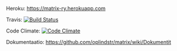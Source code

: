 Heroku: https://matrix-ry.herokuapp.com

Travis: [![Build Status](https://travis-ci.org/oplindstr/matrix.png)](https://travis-ci.org/oplindstr/matrix)

Code Climate: [![Code Climate](https://codeclimate.com/github/oplindstr/matrix.png)](https://codeclimate.com/github/oplindstr/matrix)

Dokumentaatio: https://github.com/oplindstr/matrix/wiki/Dokumentit